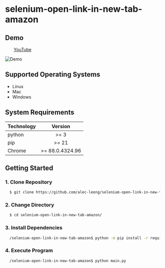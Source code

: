 # selenium-open-link-in-new-tab-amazon

## Demo

&ensp;&ensp;&ensp;&ensp;[YouTube](https://www.youtube.com/watch?v=2QSadGMtE7g)

![Demo](amazon-demo.gif)

## Supported Operating Systems

* Linux
* Mac
* Windows

## System Requirements

| Technology |      Version       |
| :---       |       :---:        |
| python     | >= 3               |
| pip        | >= 21              |
| Chrome     | >= 88.0.4324.96    |

## Getting Started

### 1. Clone Repository
```sh
  $ git clone https://github.com/alec-leong/selenium-open-link-in-new-tab-amazon.git
```

### 2. Change Directory
```sh
  $ cd selenium-open-link-in-new-tab-amazon/
```

### 3. Install Dependencies
```sh
  /selenium-open-link-in-new-tab-amazon$ python -m pip install -r requirements.txt
```

### 4. Execute Program
```sh
  /selenium-open-link-in-new-tab-amazon$ python main.py
```
